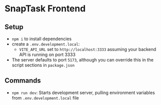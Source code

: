 # SnapTask Frontend

## Setup

- `npm i` to install dependencies
- create a `.env.development.local`:
  - `VITE_API_URL` set to `http://localhost:3333` assuming your backend API is running on port 3333
- The server defaults to port `5173`, although you can override this in the script sections in `package.json`

## Commands

- `npm run dev`: Starts development server, pulling environment variables from `.env.development.local` file

